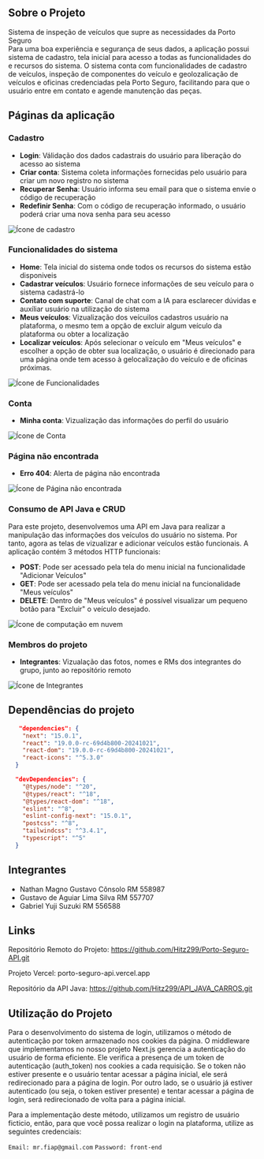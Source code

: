 ## Sobre o Projeto

Sistema de inspeção de veículos que supre as necessidades da Porto Seguro   
Para uma boa experiência e segurança de seus dados, a aplicação possui sistema de cadastro, tela inicial para acesso a todas as funcionalidades do e recursos do sistema. O sistema conta
com funcionalidades de cadastro de veículos, inspeção de componentes do veículo e geolozalicação de veículos e oficinas credenciadas pela Porto Seguro,
facilitando para que o usuário entre em contato e agende manutenção das peças.

## Páginas da aplicação

### Cadastro

* **Login**: Válidação dos dados cadastrais do usuário para liberação do acesso ao sistema
* **Criar conta**: Sistema coleta informações fornecidas pelo usuário para criar um novo registro no sistema
* **Recuperar Senha**: Usuário informa seu email para que o sistema envie o código de recuperação 
* **Redefinir Senha**: Com o código de recuperação informado, o usuário poderá criar uma nova senha para seu acesso

![Ícone de cadastro](https://img.icons8.com/?size=100&id=122843&format=png&color=000000)

### Funcionalidades do sistema

* **Home**: Tela inicial do sistema onde todos os recursos do sistema estão disponiveis
* **Cadastrar veículos**: Usuário fornece informações de seu veículo para o sistema cadastrá-lo
* **Contato com suporte**: Canal de chat com a IA para esclarecer dúvidas e auxíliar usuário na utilização do sistema
* **Meus veículos**: Vizualização dos veícuilos cadastros usuário na plataforma, o mesmo tem a opção de excluir algum veículo da plataforma ou obter a localização
* **Localizar veículos**: Após selecionar o veículo em "Meus veículos" e escolher a opção de obter sua localização, o usuário é direcionado para uma página onde tem acesso à
gelocalização do veículo e de oficinas próximas.

![Ícone de Funcionalidades](https://img.icons8.com/?size=100&id=111278&format=png&color=000000)

### Conta

* **Minha conta**: Vizualização das informações do perfil do usuário


![Ícone de Conta](https://img.icons8.com/?size=100&id=64174&format=png&color=000000)

### Página não encontrada

* **Erro 404**: Alerta de página não encontrada

![Ícone de Página não encontrada](https://img.icons8.com/?size=100&id=u2niFzFCVyR0&format=png&color=000000)

### Consumo de API Java e CRUD

Para este projeto, desenvolvemos uma API em Java para realizar a manipulação das informações dos veículos do usuário no sistema. Por tanto, agora as telas de
vizualizar e adicionar veículos estão funcionais. A aplicação contém 3 métodos HTTP funcionais: 

* **POST**: Pode ser acessado pela tela do menu inicial na funcionalidade "Adicionar Veículos"
* **GET**: Pode  ser acessado pela tela do menu inicial na funcionalidade "Meus veículos"
* **DELETE**: Dentro de "Meus veículos" é possível visualizar um pequeno botão para "Excluir" o veículo desejado.

![Ícone de computação em nuvem](https://img.icons8.com/?size=100&id=LuhIs6LiDYwT&format=png&color=000000)

### Membros do projeto

* **Integrantes**: Vizualação das fotos, nomes e RMs dos integrantes do grupo, junto ao repositório remoto

![Ícone de Integrantes](https://img.icons8.com/?size=100&id=2hhehOWktnv1&format=png&color=000000)

## Dependências do projeto

~~~ json
   "dependencies": {
    "next": "15.0.1",
    "react": "19.0.0-rc-69d4b800-20241021",
    "react-dom": "19.0.0-rc-69d4b800-20241021",
    "react-icons": "^5.3.0"
  }
~~~

~~~ json
  "devDependencies": {
    "@types/node": "^20",
    "@types/react": "^18",
    "@types/react-dom": "^18",
    "eslint": "^8",
    "eslint-config-next": "15.0.1",
    "postcss": "^8",
    "tailwindcss": "^3.4.1",
    "typescript": "^5"
  }
~~~

## Integrantes

* Nathan Magno Gustavo Cônsolo  RM 558987
* Gustavo de Aguiar Lima Silva  RM 557707
* Gabriel Yuji Suzuki  RM 556588

## Links


Repositório Remoto do Projeto: https://github.com/Hitz299/Porto-Seguro-API.git

Projeto Vercel: porto-seguro-api.vercel.app

Repositório da API Java: https://github.com/Hitz299/API_JAVA_CARROS.git

## Utilização do Projeto

Para o desenvolvimento do sistema de login, utilizamos o método de autenticação por token armazenado nos cookies da página. O middleware que implementamos no nosso projeto Next.js gerencia a autenticação do usuário de forma eficiente. Ele verifica a presença de um token de autenticação (auth_token) nos cookies a cada requisição. Se o token não estiver presente e o usuário tentar acessar a página inicial, ele será redirecionado para a página de login. Por outro lado, se o usuário já estiver autenticado (ou seja, o token estiver presente) e tentar acessar a página de login, será redirecionado de volta para a página inicial.

Para a implementação deste método, utilizamos um registro de usuário ficticio, então, para que você possa realizar o login na plataforma, utilize as seguintes credenciais:

`Email: mr.fiap@gmail.com`
`Password: front-end`
